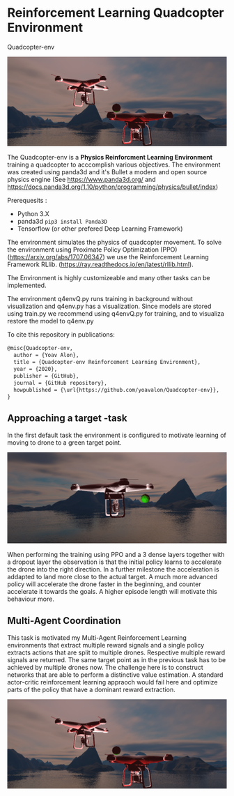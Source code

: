 # Reinforcement Learning Quadcopter Environment 
Quadcopter-env

![Drone](/img/quadImg.png)

The Quadcopter-env is a **Physics Reinforcment Learning Environment** training a quadcopter to acccomplish various objectives. The environment was created using panda3d and it's Bullet a modern and open source physics engine (See https://www.panda3d.org/ and https://docs.panda3d.org/1.10/python/programming/physics/bullet/index)

Prerequesits : 

* Python 3.X
* panda3d `pip3 install Panda3D`
* Tensorflow (or other prefered Deep Learning Framework)
  
The environment simulates the physics of quadcopter movement. 
To solve the environment using Proximate Policy Optimization (PPO) (https://arxiv.org/abs/1707.06347) we use the Reinforcement Learning Framework RLlib. (https://ray.readthedocs.io/en/latest/rllib.html).

The Environment is highly customizeable and many other tasks can be implemented.

The environment q4envQ.py runs training in background without visualization and q4env.py has a visualization. Since models are stored using train.py we recommend using q4envQ.py for training, and to visualiza restore the model to q4env.py

To cite this repository in publications:

    @misc{Quadcopter-env,
      author = {Yoav Alon},
      title = {Quadcopter-env Reinforcement Learning Environment},
      year = {2020},
      publisher = {GitHub},
      journal = {GitHub repository},
      howpublished = {\url{https://github.com/yoavalon/Quadcopter-env}},
    }

## Approaching a target -task
In the first default task the environment is configured to motivate learning of moving to drone to a green target point.

![Drone](/img/singleQuad.png)

When performing the training using PPO and a 3 dense layers together with a dropout layer the observation is that the initial policy learns to accelerate the drone into the right direction. In a further milestone the acceleration is addapted to land more close to the actual target. A much more advanced policy will accelerate the drone faster in the beginning, and counter accelerate it towards the goals. A higher episode length will motivate this behaviour more.

## Multi-Agent Coordination
This task is motivated my Multi-Agent Reinforcement Learning environments that extract multiple reward signals and a single policy extracts actions that are split to multiple drones. Respective multiple reward signals are returned. The same target point as in the previous task has to be achieved by multiple drones now. 
The challenge here is to construct networks that are able to perform a distinctive value estimation. A standard actor-critic reinforcement learning appraoch would fail here and optimize parts of the policy that have a dominant reward extraction. 

![Drone](/img/quadImg.png)
